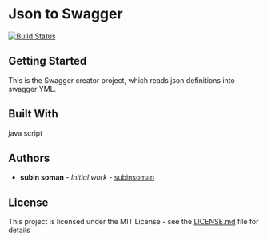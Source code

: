 # Json to Swagger
[![Build Status](https://travis-ci.org/joemccann/dillinger.svg?branch=master)](https://travis-ci.org/joemccann/dillinger)

## Getting Started
This is the Swagger creator project, which reads json definitions into swagger YML.

## Built With

java script


## Authors

* **subin soman** - *Initial work* - [subinsoman](https://github.com/subinsoman)


## License

This project is licensed under the MIT License - see the [LICENSE.md](LICENSE.md) file for details

